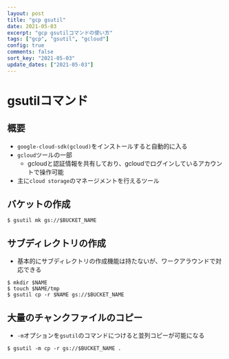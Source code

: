 ```yaml
---
layout: post
title: "gcp gsutil"
date: 2021-05-03
excerpt: "gcp gsutilコマンドの使い方"
tags: ["gcp", "gsutil", "gcloud"]
config: true
comments: false
sort_key: "2021-05-03"
update_dates: ["2021-05-03"]
---
```


# gsutilコマンド

## 概要
 - `google-cloud-sdk(gcloud)`をインストールすると自動的に入る  
 - `gcloud`ツールの一部
   - gcloudと認証情報を共有しており、gcloudでログインしているアカウントで操作可能
 - 主に`cloud storage`のマネージメントを行えるツール

## バケットの作成

```console
$ gsutil mk gs://$BUCKET_NAME
```

## サブディレクトリの作成
 - 基本的にサブディレクトリの作成機能は持たないが、ワークアラウンドで対応できる

```console
$ mkdir $NAME
$ touch $NAME/tmp
$ gsutil cp -r $NAME gs://$BUCKET_NAME
```

## 大量のチャンクファイルのコピー
 - `-m`オプションを`gsutil`のコマンドにつけると並列コピーが可能になる

```console
$ gsutil -m cp -r gs://$BUCKET_NAME .
```
